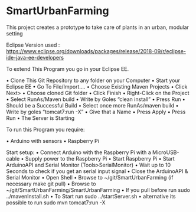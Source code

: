 # SmartUrbanFarming
This project creates a prototype to take care of plants in an urban, modular setting

Eclipse Version used :
https://www.eclipse.org/downloads/packages/release/2018-09/r/eclipse-ide-java-ee-developers

To extend This Program you go in your Eclipse EE.

•	Clone This Git Repository to any folder on your Computer
•	Start your Eclipse EE
•	Go To File/Import….
•	Choose Existing Maven Projects
•	Click Next>
•	Choose cloned Git folder
•	Click Finish
•	Right-Click on the Project
•	Select RunAs/Maven build
•	Write by Goles “clean install”
•	Press Run
•	Should be a Successful Build
•	Select once more RunAs/maven build
•	Write by goles “tomcat7:run -X”
•	Give that a Name
•	Press Apply
•	Press Run
•	The Server is Starting

To run this Program you require: 

•	Arduino with sensors
•	Raspberry Pi

Start setup:
•	Connect Arduino with the Raspberry Pi with a MicroUSB-cable
•	Supply power to the Raspberry Pi
•	Start Raspberry Pi
•	Start ArduinoAPI and Serial Monitor (Tools>SerialMonitor)
•	Wait up to 10 Seconds to check if you get an serial input signal
•	Close the ArduinoAPI & Serial Monitor
•	Open Shell
•	Browse to ~/git/SmartUrbanFarming (if necessary make git pull)
•	Browse to ~/git/SmartUrbanFarming/SmartUrbanFarming
•	If you pull before run sudo ../mavenInstall.sh
•	To Start run sudo ../startServer.sh 
•	alternative its possible to run sudo mvn tomcat7:run -X
